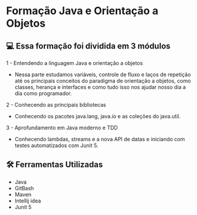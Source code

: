 # Formação Java e Orientação a Objetos

## 💻 Essa formação foi dividida em 3 módulos

1 - Entendendo a linguagem Java e orientação a objetos  
  - Nessa parte estudamos variáveis, controle de fluxo e laços de repetição até os principais conceitos do paradigma de orientação a objetos, como classes, herança e interfaces e como tudo isso nos ajudar nosso dia a dia como programador.  
  
2 - Conhecendo as principais bibliotecas  
  -  Conhecendo os pacotes java.lang, java.io e as coleções do java.util.   
  
3 - Aprofundamento em Java moderno e TDD    
  - Conhecendo lambdas, streams e a nova API de datas e iniciando com testes automatizados com Junit 5.
  
## 🛠 Ferramentas Utilizadas
* Java
* GitBash
* Maven
* Intellij idea
* Junit 5
